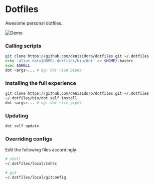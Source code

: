 Dotfiles
===================

Awesome personal dotfiles.

![Demo](https://user-images.githubusercontent.com/3226564/54047455-d5997200-41b5-11e9-8db7-e9c3ae62328d.png)

### Calling scripts

```sh
git clone https://github.com/denisidoro/dotfiles.git ~/.dotfiles
echo 'alias dot=$HOME/.dotfiles/bin/dot' >> $HOME/.bashrc
exec $SHELL
dot <args>... # eg: dot rice pipes
```

### Installing the full experience 

```sh
git clone https://github.com/denisidoro/dotfiles.git ~/.dotfiles
~/.dotfiles/bin/dot self install
dot <args>... # eg: dot rice pipes
```

### Updating

```sh
dot self update
```

### Overriding configs

Edit the following files accordingly:

```sh
# shell
~/.dotfiles/local/zshrc

# git
~/.dotfiles/local/gitconfig
```
